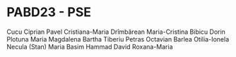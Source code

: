 # PABD23 - PSE
Cucu Ciprian
Pavel Cristiana-Maria
Drîmbărean Maria-Cristina
Bibicu Dorin
Plotuna Maria Magdalena
Bartha Tiberiu
Petras Octavian
Barlea Otilia-Ionela
Necula (Stan) Maria
Basim Hammad
David Roxana-Maria
